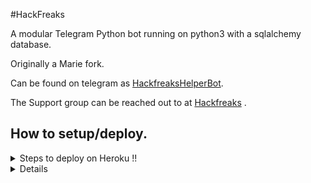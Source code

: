 #HackFreaks


A modular Telegram Python bot running on python3 with a sqlalchemy database.

Originally a Marie fork.

Can be found on telegram as [HackfreaksHelperBot](https://t.me/HackfreaksHelperBot).

The Support group can be reached out to at [Hackfreaks](https://t.me/hackfreaks) .

## How to setup/deploy.


<details>
  <summary>Steps to deploy on Heroku !! </summary>

```
Fill in all the details, Deploy!
Now go to https://dashboard.heroku.com/apps/(app-name)/resources ( Replace (app-name) with your app name )
Turn on worker dyno (Don't worry It's free :D) & Webhook
Now send the bot /start, If it doesn't respond go to https://dashboard.heroku.com/apps/(app-name)/settings and remove webhook and port.
```

  [![Deploy](https://www.herokucdn.com/deploy/button.svg)](https://heroku.com/deploy?template=https://github.com/swatv3nub/Hackfreaks10kSpecialBot)

</details>  
<details>
 

## Credits
The bot is based on the original work done by [PaulSonOfLars](https://github.com/PaulSonOfLars)
This repo was just revamped for an groups private need. All original credits go to Paul and his dedication, Without his efforts, this fork would not have been possible!

Any other authorship/credits can be seen through the commits.

Should any be missing kindly let us know at [Hackfreaks](https://t.me/Hackfreaks) .
